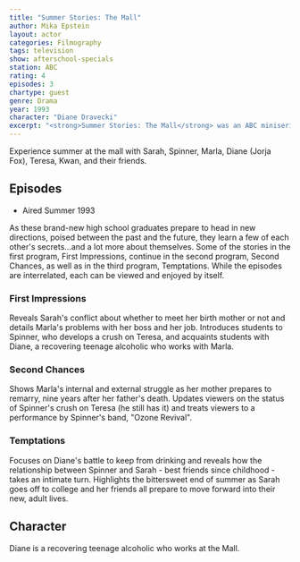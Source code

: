 ```yaml
---
title: "Summer Stories: The Mall"
author: Mika Epstein
layout: actor
categories: Filmography
tags: television
show: afterschool-specials
station: ABC
rating: 4
episodes: 3
chartype: guest
genre: Drama
year: 1993
character: "Diane Dravecki"
excerpt: "<strong>Summer Stories: The Mall</strong> was an ABC miniseries, much in the vein of their after school specials."
---
```


Experience summer at the mall with Sarah, Spinner, Marla, Diane (Jorja Fox), Teresa, Kwan, and their friends.

## Episodes

* Aired Summer 1993

As these brand-new high school graduates prepare to head in new directions, poised between the past and the future, they learn a few of each other's secrets...and a lot more about themselves. Some of the stories in the first program, First Impressions, continue in the second program, Second Chances, as well as in the third program, Temptations. While the episodes are interrelated, each can be viewed and enjoyed by itself.

### First Impressions

Reveals Sarah's conflict about whether to meet her birth mother or not and details Marla's problems with her boss and her job. Introduces students to Spinner, who develops a crush on Teresa, and acquaints students with Diane, a recovering teenage alcoholic who works with Marla.

### Second Chances

Shows Marla's internal and external struggle as her mother prepares to remarry, nine years after her father's death. Updates viewers on the status of Spinner's crush on Teresa (he still has it) and treats viewers to a performance by Spinner's band, "Ozone Revival".

### Temptations

Focuses on Diane's battle to keep from drinking and reveals how the relationship between Spinner and Sarah - best friends since childhood - takes an intimate turn. Highlights the bittersweet end of summer as Sarah goes off to college and her friends all prepare to move forward into their new, adult lives.

## Character

Diane is a recovering teenage alcoholic who works at the Mall.